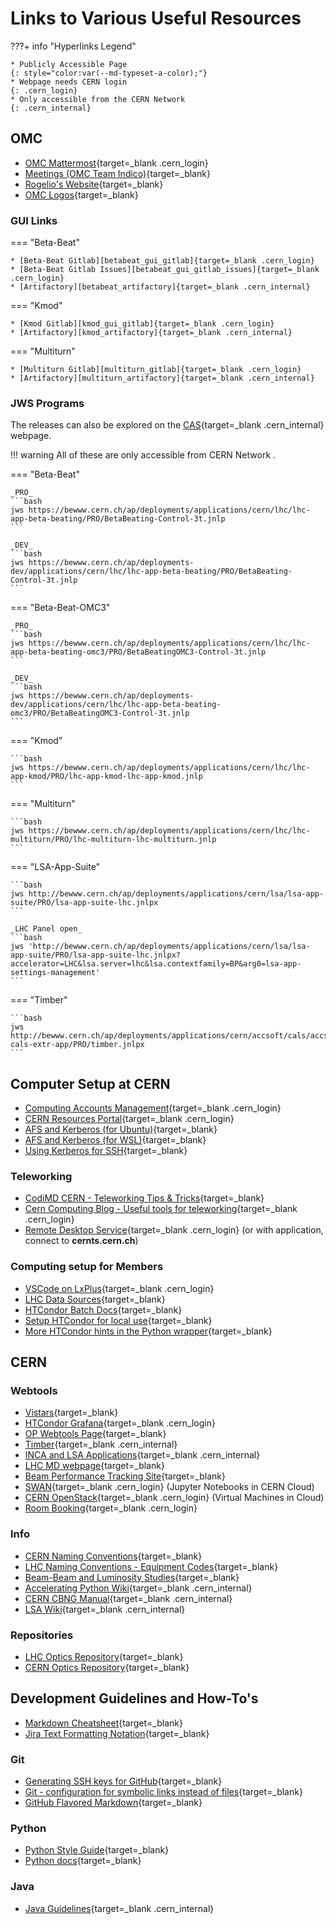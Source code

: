 # Links to Various Useful Resources

???+ info "Hyperlinks Legend"

    * Publicly Accessible Page
    {: style="color:var(--md-typeset-a-color);"}
    * Webpage needs CERN login
    {: .cern_login}
    * Only accessible from the CERN Network
    {: .cern_internal}

## OMC

* [OMC Mattermost][omc_mattermost]{target=_blank .cern_login}
* [Meetings (OMC Team Indico)][omc_indico]{target=_blank}
* [Rogelio's Website][roro_website]{target=_blank}
* [OMC Logos][omc_logos]{target=_blank}

### GUI Links

=== "Beta-Beat"

    * [Beta-Beat Gitlab][betabeat_gui_gitlab]{target=_blank .cern_login}
    * [Beta-Beat Gitlab Issues][betabeat_gui_gitlab_issues]{target=_blank .cern_login}
    * [Artifactory][betabeat_artifactory]{target=_blank .cern_internal}

=== "Kmod"

    * [Kmod Gitlab][kmod_gui_gitlab]{target=_blank .cern_login}
    * [Artifactory][kmod_artifactory]{target=_blank .cern_internal}

=== "Multiturn"

    * [Multiturn Gitlab][multiturn_gitlab]{target=_blank .cern_login}
    * [Artifactory][multiturn_artifactory]{target=_blank .cern_internal}

### JWS Programs

The releases can also be explored on the [CAS][cas_main]{target=_blank .cern_internal} webpage.


!!! warning
    All of these are <span class="cern_internal"> only accessible from CERN Network </span>.

=== "Beta-Beat"

    _PRO_
    ```bash
    jws https://bewww.cern.ch/ap/deployments/applications/cern/lhc/lhc-app-beta-beating/PRO/BetaBeating-Control-3t.jnlp
    ```

    _DEV_
    ```bash
    jws https://bewww.cern.ch/ap/deployments-dev/applications/cern/lhc/lhc-app-beta-beating/PRO/BetaBeating-Control-3t.jnlp
    ```
    
=== "Beta-Beat-OMC3"

    _PRO_
    ```bash
    jws https://bewww.cern.ch/ap/deployments/applications/cern/lhc/lhc-app-beta-beating-omc3/PRO/BetaBeatingOMC3-Control-3t.jnlp
    ```

    _DEV_
    ```bash
    jws https://bewww.cern.ch/ap/deployments-dev/applications/cern/lhc/lhc-app-beta-beating-omc3/PRO/BetaBeatingOMC3-Control-3t.jnlp
    ```

=== "Kmod"

    ```bash
    jws https://bewww.cern.ch/ap/deployments/applications/cern/lhc/lhc-app-kmod/PRO/lhc-app-kmod-lhc-app-kmod.jnlp
    ```

=== "Multiturn"

    ```bash
    jws https://bewww.cern.ch/ap/deployments/applications/cern/lhc/lhc-multiturn/PRO/lhc-multiturn-lhc-multiturn.jnlp
    ```

=== "LSA-App-Suite"

    ```bash
    jws http://bewww.cern.ch/ap/deployments/applications/cern/lsa/lsa-app-suite/PRO/lsa-app-suite-lhc.jnlpx
    ```

    _LHC Panel open_
    ```bash
    jws 'http://bewww.cern.ch/ap/deployments/applications/cern/lsa/lsa-app-suite/PRO/lsa-app-suite-lhc.jnlpx?accelerator=LHC&lsa.server=lhc&lsa.contextfamily=BP&arg0=lsa-app-settings-management'
    ```

=== "Timber"

    ```bash
    jws http://bewww.cern.ch/ap/deployments/applications/cern/accsoft/cals/accsoft-cals-extr-app/PRO/timber.jnlpx
    ```

## Computer Setup at CERN

* [Computing Accounts Management][accounts_cern]{target=_blank .cern_login}
* [CERN Resources Portal][services_cern]{target=_blank .cern_login}
* [AFS and Kerberos (for Ubuntu)][afs_kerberos_ubuntu]{target=_blank}
* [AFS and Kerberos (for WSL)][afs_kerberos_wsl]{target=_blank}
* [Using Kerberos for SSH][kerberos_ssh]{target=_blank}

### Teleworking

* [CodiMD CERN - Teleworking Tips & Tricks][codimd_teleworking]{target=_blank}
* [Cern Computing Blog - Useful tools for teleworking][cern_computing_blog]{target=_blank .cern_login}
* [Remote Desktop Service][remote_desktop_service]{target=_blank .cern_login} (or with application, connect to **cernts.cern.ch**)

### Computing setup for Members

* [VSCode on LxPlus][vscode_lxplus]{target=_blank .cern_login}
* [LHC Data Sources][lhc_data_sources]{target=_blank}
* [HTCondor Batch Docs][batch_docs]{target=_blank}
* [Setup HTCondor for local use][htcondor_local]{target=_blank}
* [More HTCondor hints in the Python wrapper][htcondor_python]{target=_blank}

## CERN 

### Webtools

* [Vistars][op_vistar]{target=_blank}
* [HTCondor Grafana][htcondor_grafana]{target=_blank .cern_login}
* [OP Webtools Page][op_webtools]{target=_blank}
* [Timber][timber_cern]{target=_blank .cern_internal}
* [INCA and LSA Applications][inca_lsa_apps]{target=_blank .cern_internal}
* [LHC MD webpage][lhc_md_page]{target=_blank}
* [Beam Performance Tracking Site][bpt_site]{target=_blank}
* [SWAN][swan]{target=_blank .cern_login} (Jupyter Notebooks in CERN Cloud)
* [CERN OpenStack][cern_openstack]{target=_blank .cern_login} (Virtual Machines in Cloud)
* [Room Booking][room_booking]{target=_blank .cern_login}

### Info

* [CERN Naming Conventions][naming_conventions]{target=_blank}
* [LHC Naming Conventions - Equipment Codes][equipment_codes]{target=_blank}
* [Beam-Beam and Luminosity Studies][bblumi]{target=_blank}
* [Accelerating Python Wiki][acc_py_wiki]{target=_blank .cern_internal}
* [CERN CBNG Manual][cbng_manual]{target=_blank .cern_internal}
* [LSA Wiki][lsa_wiki]{target=_blank .cern_internal}

### Repositories

* [LHC Optics Repository][lhc_gitlab]{target=_blank}
* [CERN Optics Repository][cern_optics_repo_site]{target=_blank}

## Development Guidelines and How-To's

* [Markdown Cheatsheet][markdown_cheatsheet]{target=_blank}
* [Jira Text Formatting Notation][jira_formatting]{target=_blank}

### Git

* [Generating SSH keys for GitHub][ssh_keys_github]{target=_blank}
* [Git - configuration for symbolic links instead of files][git_configs]{target=_blank}
* [GitHub Flavored Markdown][github_markdown]{target=_blank}

### Python

* [Python Style Guide][python_style_guide]{target=_blank}
* [Python docs][python_docs]{target=_blank}

### Java

* [Java Guidelines][java_guidelines]{target=_blank .cern_internal}

[omc_mattermost]: https://mattermost.web.cern.ch/be-dep/channels/omc-team
[omc_indico]: https://indico.cern.ch/category/5986/
[roro_website]: https://rtomas.web.cern.ch/rtomas/
[omc_logos]: https://github.com/pylhc/pylhc.github.io/tree/master/docs/assets/logos

[cas_main]: https://cas.cern.ch/

[betabeat_gui_gitlab]: https://gitlab.cern.ch/acc-co/lhc/lhc-app-beta-beating
[betabeat_gui_gitlab_issues]: https://gitlab.cern.ch/acc-co/lhc/lhc-app-beta-beating/-/issues
[betabeat_artifactory]: http://artifactory.cern.ch/webapp/#/artifacts/browse/tree/General/beco-release-local/cern/lhc/lhc-app-beta-beating

[kmod_gui_gitlab]: https://gitlab.cern.ch/acc-co/lhc/lhc-app-kmod
[kmod_artifactory]: http://artifactory.cern.ch/webapp/#/artifacts/browse/tree/General/beco-release-local/cern/lhc/lhc-app-kmod

[multiturn_gitlab]: https://gitlab.cern.ch/acc-co/lhc/lhc-multiturn
[multiturn_artifactory]: http://artifactory.cern.ch/webapp/#/artifacts/browse/tree/General/beco-release-local/cern/lhc/lhc-multiturn

[vscode_lxplus]: https://cern.service-now.com/service-portal?id=kb_article&n=KB0008901
[accounts_cern]: https://account.cern.ch/account/Management/MyAccounts.aspx
[services_cern]: https://resources.web.cern.ch/resources/Manage/ListServices.aspx
[afs_kerberos_ubuntu]: https://gist.github.com/OmeGak/9530124
[afs_kerberos_wsl]: https://gist.github.com/JoschD/194b3f6c6fcc408684a481fd4a2ff4e5
[kerberos_ssh]: https://twiki.cern.ch/twiki/bin/view/Main/Kerberos
[lhc_data_sources]: https://twiki.cern.ch/twiki/bin/view/ABPComputing/LhcDataStorage
[batch_docs]: https://batchdocs.web.cern.ch/index.html
[htcondor_local]: https://twiki.cern.ch/twiki/bin/view/ABPComputing/LxbatchHTCondor
[htcondor_python]: http://pylhc.github.io/Beta-Beat.src/utils/index.html#module-utils.htcondor_wrapper

[codimd_teleworking]: https://codimd.web.cern.ch/vjC8BHbTS7etHwJve-K2Uw
[cern_computing_blog]: https://computing-blog.web.cern.ch/2020/03/useful-tools-for-teleworking/
[remote_desktop_service]: https://remotedesktop.web.cern.ch/remotedesktop/RDweb/Desktops.aspx

[equipment_codes]: https://edms5.cern.ch/cedar/plsql/codes.systems
[naming_conventions]: https://naming.cern.ch/
[lhc_gitlab]: https://gitlab.cern.ch/acc-models/acc-models-lhc
[cern_optics_repo_site]: https://acc-models.web.cern.ch/acc-models/
[op_webtools]: https://op-webtools.web.cern.ch/index.html
[bpt_site]: https://bpt.web.cern.ch/
[bblumi]: http://bblumi.web.cern.ch/

[op_vistar]: https://op-webtools.web.cern.ch/vistar/vistars.php
[htcondor_grafana]: https://monit-grafana.cern.ch/
[acc_py_wiki]: https://wikis.cern.ch/display/ACCPY/Getting+started+with+acc-python
[room_booking]: https://indico.cern.ch/rooms/book#
[cern_openstack]: https://openstack.cern.ch/
[swan]: https://swan.cern.ch/

[timber_cern]: https://timber.cern.ch
[inca_lsa_apps]: https://wikis.cern.ch/pages/viewpage.action?pageId=80977620
[cbng_manual]: https://wikis.cern.ch/display/DVTLS/CBNG
[lsa_wiki]: https://wikis.cern.ch/display/LSA/Home

[lhc_md_page]: https://espace.cern.ch/lhc-md/default.aspx

[github_markdown]: https://help.github.com/articles/github-flavored-markdown
[markdown_cheatsheet]: https://github.com/adam-p/markdown-here/wiki/Markdown-Cheatsheet
[jira_formatting]: https://jira.atlassian.com/secure/WikiRendererHelpAction.jspa?section=all
[git_configs]: http://stackoverflow.com/questions/954560/what-does-git-do-to-files-that-are-a-symbolic-link
[python_docs]: http://docs.python.org/

[python_style_guide]: https://www.python.org/dev/peps/pep-0008/
[ssh_keys_github]: https://help.github.com/articles/generating-ssh-keys
[java_guidelines]: https://wikis.cern.ch/display/DEV/Java+development+guidelines
